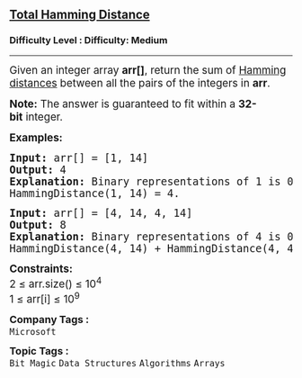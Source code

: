 <h2><a href="https://www.geeksforgeeks.org/problems/total-hamming-distance/1?page=5&category=Bit%20Magic&sortBy=difficulty">Total Hamming Distance</a></h2><h3>Difficulty Level : Difficulty: Medium</h3><hr><div class="problems_problem_content__Xm_eO"><p><span style="font-size: 14pt;">Given an integer array <strong>arr[]</strong>, return the sum of <a href="https://www.geeksforgeeks.org/hamming-distance-between-two-integers/" target="_blank" rel="noopener">Hamming distances</a> between all the pairs of the integers in <strong>arr</strong>.</span></p>
<p><strong style="font-size: 18.6667px;">Note:</strong><span style="font-size: 18.6667px;">&nbsp;The answer is guaranteed to fit within a&nbsp;</span><strong style="font-size: 18.6667px;">32-bit</strong><span style="font-size: 18.6667px;">&nbsp;integer.</span></p>
<p><span style="font-size: 14pt;"><strong>Examples:</strong></span></p>
<pre><span style="font-size: 14pt;"><span style="font-size: 14pt;"><strong>Input:&nbsp;</strong>arr[] = [1, 14]</span><br style="font-size: medium;"><span style="font-size: 14pt;"><strong>Output: </strong>4<strong><br>Explanation:&nbsp;</strong>Binary representations of 1 is 0001, 14 is 1110. The answer will be:</span><br style="font-size: medium;"><span style="font-size: 14pt;">HammingDistance(1, 14) = 4.</span></span></pre>
<pre><span style="font-size: 14pt;"><strong>Input: </strong>arr[] = [4, 14, 4, 14]</span><br><span style="font-size: 14pt;"><strong>Output: </strong>8<strong><br>Explanation: </strong>Binary representations of 4 is 0100, 14 is 1110. The answer will be:</span><br><span style="font-size: 14pt;">HammingDistance(4, 14) + HammingDistance(4, 4) +&nbsp;</span><span style="font-size: 18.6667px;">HammingDistance(4, 14) + </span><span style="font-size: 14pt;">HammingDistance(14, 4) + </span><span style="font-size: 18.6667px;">HammingDistance(14, 14) +</span><span style="font-size: 14pt;">&nbsp;</span><span style="font-size: 18.6667px;">HammingDistance(4, 14) </span><span style="font-size: 14pt;">= 2 + 0 + 2 + 2 + 0 + 2 = 8.</span></pre>
<p><span style="font-size: 14pt;"><strong>Constraints:<br></strong></span><span style="font-size: 14pt;">2 ≤ arr.size() ≤ 10<sup>4</sup><br>1 ≤ arr[i] ≤ 10<sup>9</sup></span></p></div><p><span style=font-size:18px><strong>Company Tags : </strong><br><code>Microsoft</code>&nbsp;<br><p><span style=font-size:18px><strong>Topic Tags : </strong><br><code>Bit Magic</code>&nbsp;<code>Data Structures</code>&nbsp;<code>Algorithms</code>&nbsp;<code>Arrays</code>&nbsp;